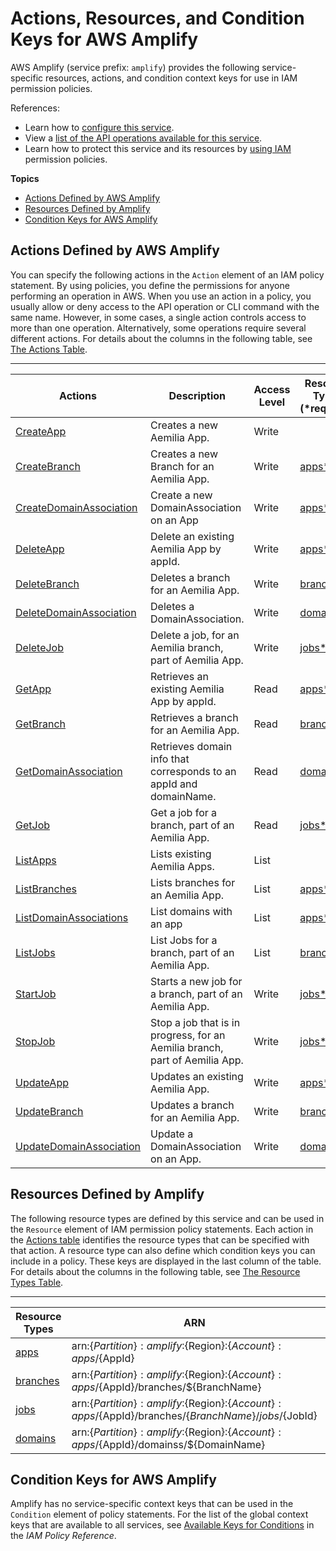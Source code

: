 # Actions, Resources, and Condition Keys for AWS Amplify<a name="list_awsamplify"></a>

AWS Amplify \(service prefix: `amplify`\) provides the following service\-specific resources, actions, and condition context keys for use in IAM permission policies\.

References:
+ Learn how to [configure this service](https://docs.aws.amazon.com//amplify/latest/user-guide/)\.
+ View a [list of the API operations available for this service](https://docs.aws.amazon.com//amplify/latest/user-guide/)\.
+ Learn how to protect this service and its resources by [using IAM](https://docs.aws.amazon.com//amplify/latest/user-guide/iam-auth.html) permission policies\.

**Topics**
+ [Actions Defined by AWS Amplify](#awsamplify-actions-as-permissions)
+ [Resources Defined by Amplify](#awsamplify-resources-for-iam-policies)
+ [Condition Keys for AWS Amplify](#awsamplify-policy-keys)

## Actions Defined by AWS Amplify<a name="awsamplify-actions-as-permissions"></a>

You can specify the following actions in the `Action` element of an IAM policy statement\. By using policies, you define the permissions for anyone performing an operation in AWS\. When you use an action in a policy, you usually allow or deny access to the API operation or CLI command with the same name\. However, in some cases, a single action controls access to more than one operation\. Alternatively, some operations require several different actions\. For details about the columns in the following table, see [The Actions Table](reference_policies_actions-resources-contextkeys.md#actions_table)\.


****  

| Actions | Description | Access Level | Resource Types \(\*required\) | Condition Keys | Dependent Actions | 
| --- | --- | --- | --- | --- | --- | 
|   [ CreateApp ](https://docs.aws.amazon.com//amplify/latest/user-guide/welcome.html)  | Creates a new Aemilia App\. | Write |  |  |  | 
|   [ CreateBranch ](https://docs.aws.amazon.com//amplify/latest/user-guide/welcome.html)  | Creates a new Branch for an Aemilia App\. | Write |   [ apps\* ](#awsamplify-apps)   |  |  | 
|   [ CreateDomainAssociation ](https://docs.aws.amazon.com//amplify/latest/user-guide/welcome.html)  | Create a new DomainAssociation on an App | Write |   [ apps\* ](#awsamplify-apps)   |  |  | 
|   [ DeleteApp ](https://docs.aws.amazon.com//amplify/latest/user-guide/welcome.html)  | Delete an existing Aemilia App by appId\. | Write |   [ apps\* ](#awsamplify-apps)   |  |  | 
|   [ DeleteBranch ](https://docs.aws.amazon.com//amplify/latest/user-guide/welcome.html)  | Deletes a branch for an Aemilia App\. | Write |   [ branches\* ](#awsamplify-branches)   |  |  | 
|   [ DeleteDomainAssociation ](https://docs.aws.amazon.com//amplify/latest/user-guide/welcome.html)  | Deletes a DomainAssociation\. | Write |   [ domains\* ](#awsamplify-domains)   |  |  | 
|   [ DeleteJob ](https://docs.aws.amazon.com//amplify/latest/user-guide/welcome.html)  | Delete a job, for an Aemilia branch, part of Aemilia App\. | Write |   [ jobs\* ](#awsamplify-jobs)   |  |  | 
|   [ GetApp ](https://docs.aws.amazon.com//amplify/latest/user-guide/welcome.html)  | Retrieves an existing Aemilia App by appId\. | Read |   [ apps\* ](#awsamplify-apps)   |  |  | 
|   [ GetBranch ](https://docs.aws.amazon.com//amplify/latest/user-guide/welcome.html)  | Retrieves a branch for an Aemilia App\. | Read |   [ branches\* ](#awsamplify-branches)   |  |  | 
|   [ GetDomainAssociation ](https://docs.aws.amazon.com//amplify/latest/user-guide/welcome.html)  | Retrieves domain info that corresponds to an appId and domainName\. | Read |   [ domains\* ](#awsamplify-domains)   |  |  | 
|   [ GetJob ](https://docs.aws.amazon.com//amplify/latest/user-guide/welcome.html)  | Get a job for a branch, part of an Aemilia App\. | Read |   [ jobs\* ](#awsamplify-jobs)   |  |  | 
|   [ ListApps ](https://docs.aws.amazon.com//amplify/latest/user-guide/welcome.html)  | Lists existing Aemilia Apps\. | List |  |  |  | 
|   [ ListBranches ](https://docs.aws.amazon.com//amplify/latest/user-guide/welcome.html)  | Lists branches for an Aemilia App\. | List |   [ apps\* ](#awsamplify-apps)   |  |  | 
|   [ ListDomainAssociations ](https://docs.aws.amazon.com//amplify/latest/user-guide/welcome.html)  | List domains with an app | List |   [ apps\* ](#awsamplify-apps)   |  |  | 
|   [ ListJobs ](https://docs.aws.amazon.com//amplify/latest/user-guide/welcome.html)  | List Jobs for a branch, part of an Aemilia App\. | List |   [ branches\* ](#awsamplify-branches)   |  |  | 
|   [ StartJob ](https://docs.aws.amazon.com//amplify/latest/user-guide/welcome.html)  | Starts a new job for a branch, part of an Aemilia App\. | Write |   [ jobs\* ](#awsamplify-jobs)   |  |  | 
|   [ StopJob ](https://docs.aws.amazon.com//amplify/latest/user-guide/welcome.html)  | Stop a job that is in progress, for an Aemilia branch, part of Aemilia App\. | Write |   [ jobs\* ](#awsamplify-jobs)   |  |  | 
|   [ UpdateApp ](https://docs.aws.amazon.com//amplify/latest/user-guide/welcome.html)  | Updates an existing Aemilia App\. | Write |   [ apps\* ](#awsamplify-apps)   |  |  | 
|   [ UpdateBranch ](https://docs.aws.amazon.com//amplify/latest/user-guide/welcome.html)  | Updates a branch for an Aemilia App\. | Write |   [ branches\* ](#awsamplify-branches)   |  |  | 
|   [ UpdateDomainAssociation ](https://docs.aws.amazon.com//amplify/latest/user-guide/welcome.html)  | Update a DomainAssociation on an App\. | Write |   [ domains\* ](#awsamplify-domains)   |  |  | 

## Resources Defined by Amplify<a name="awsamplify-resources-for-iam-policies"></a>

The following resource types are defined by this service and can be used in the `Resource` element of IAM permission policy statements\. Each action in the [Actions table](#awsamplify-actions-as-permissions) identifies the resource types that can be specified with that action\. A resource type can also define which condition keys you can include in a policy\. These keys are displayed in the last column of the table\. For details about the columns in the following table, see [The Resource Types Table](reference_policies_actions-resources-contextkeys.md#resources_table)\.


****  

| Resource Types | ARN | Condition Keys | 
| --- | --- | --- | 
|   [ apps ](https://docs.aws.amazon.com//amplify/latest/user-guide/welcome.html.html)  |  arn:$\{Partition\}:amplify:$\{Region\}:$\{Account\}:apps/$\{AppId\}  |  | 
|   [ branches ](https://docs.aws.amazon.com//amplify/latest/user-guide/welcome.html.html)  |  arn:$\{Partition\}:amplify:$\{Region\}:$\{Account\}:apps/$\{AppId\}/branches/$\{BranchName\}  |  | 
|   [ jobs ](https://docs.aws.amazon.com//amplify/latest/user-guide/welcome.html.html)  |  arn:$\{Partition\}:amplify:$\{Region\}:$\{Account\}:apps/$\{AppId\}/branches/$\{BranchName\}/jobs/$\{JobId\}  |  | 
|   [ domains ](https://docs.aws.amazon.com//amplify/latest/user-guide/welcome.html.html)  |  arn:$\{Partition\}:amplify:$\{Region\}:$\{Account\}:apps/$\{AppId\}/domainss/$\{DomainName\}  |  | 

## Condition Keys for AWS Amplify<a name="awsamplify-policy-keys"></a>

Amplify has no service\-specific context keys that can be used in the `Condition` element of policy statements\. For the list of the global context keys that are available to all services, see [Available Keys for Conditions](reference_policies_condition-keys.html#AvailableKeys) in the *IAM Policy Reference*\.